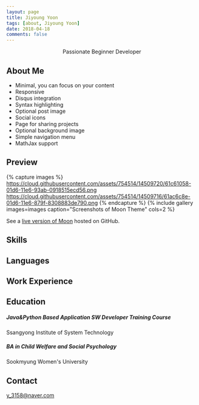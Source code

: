 ```yaml
---
layout: page
title: Jiyoung Yoon
tags: [about, Jiyoung Yoon]
date: 2018-04-18
comments: false
---
```


<center>Passionate Beginner Developer</center>

## About Me
* Minimal, you can focus on your content
* Responsive
* Disqus integration
* Syntax highlighting
* Optional post image
* Social icons
* Page for sharing projects
* Optional background image
* Simple navigation menu
* MathJax support

## Preview

{% capture images %}
    https://cloud.githubusercontent.com/assets/754514/14509720/61c61058-01d6-11e6-93ab-0918515ecd56.png
    https://cloud.githubusercontent.com/assets/754514/14509716/61ac6c8e-01d6-11e6-879f-8308883de790.png
{% endcapture %}
{% include gallery images=images caption="Screenshots of Moon Theme" cols=2 %}

See a [live version of Moon](http://taylantatli.github.io/Moon) hosted on GitHub.



## Skills



## Languages



## Work Experience





## Education

##### <i class="fa fa-graduation-cap"></i>Java&Python Based Application SW Developer Training Course

Ssangyong Institute of System Technology

##### <i class="fa fa-graduation-cap"></i>BA in Child Welfare and Social Psychology

Sookmyung Women's University

## Contact

<i class="fa fa-fw fa-envelope-square"></i>y_3158@naver.com
